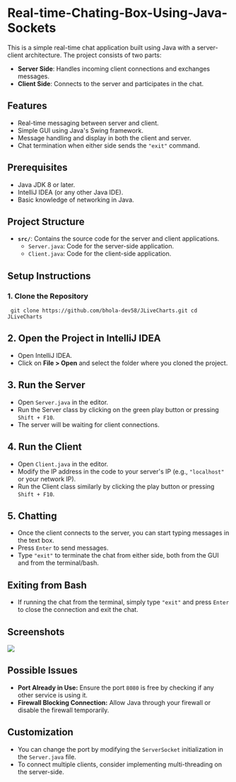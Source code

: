 # Real-time-Chating-Box-Using-Java-Sockets


This is a simple real-time chat application built using Java with a server-client architecture. The project consists of two parts:

- **Server Side**: Handles incoming client connections and exchanges messages.
- **Client Side**: Connects to the server and participates in the chat.

## Features
- Real-time messaging between server and client.
- Simple GUI using Java's Swing framework.
- Message handling and display in both the client and server.
- Chat termination when either side sends the `"exit"` command.

## Prerequisites
- Java JDK 8 or later.
- IntelliJ IDEA (or any other Java IDE).
- Basic knowledge of networking in Java.

## Project Structure
- **`src/`**: Contains the source code for the server and client applications.
  - `Server.java`: Code for the server-side application.
  - `Client.java`: Code for the client-side application.

## Setup Instructions

### 1. Clone the Repository
`
git clone https://github.com/bhola-dev58/JLiveCharts.git
cd JLiveCharts`





 <h2>2. Open the Project in IntelliJ IDEA</h2>
    <ul>
        <li>Open IntelliJ IDEA.</li>
        <li>Click on <strong>File &gt; Open</strong> and select the folder where you cloned the project.</li>
    </ul>

   <h2>3. Run the Server</h2>
    <ul>
        <li>Open <code>Server.java</code> in the editor.</li>
        <li>Run the Server class by clicking on the green play button or pressing <code>Shift + F10</code>.</li>
        <li>The server will be waiting for client connections.</li>
    </ul>

   <h2>4. Run the Client</h2>
    <ul>
        <li>Open <code>Client.java</code> in the editor.</li>
        <li>Modify the IP address in the code to your server's IP (e.g., <code>"localhost"</code> or your network IP).</li>
        <li>Run the Client class similarly by clicking the play button or pressing <code>Shift + F10</code>.</li>
    </ul>

  <h2>5. Chatting</h2>
    <ul>
        <li>Once the client connects to the server, you can start typing messages in the text box.</li>
        <li>Press <code>Enter</code> to send messages.</li>
        <li>Type <code>"exit"</code> to terminate the chat from either side, both from the GUI and from the terminal/bash.</li>
    </ul>

   <h2>Exiting from Bash</h2>
    <ul>
        <li>If running the chat from the terminal, simply type <code>"exit"</code> and press <code>Enter</code> to close the connection and exit the chat.</li>
    </ul>

   <h2>Screenshots</h2>
   <img align="" src="https://github.com/bhola-dev58/Real-time-Charting-Box-Using-Java-Sockets/blob/main/src/pn.jpg">
 

  <h2>Possible Issues</h2>
    <ul>
        <li><strong>Port Already in Use:</strong> Ensure the port <code>8080</code> is free by checking if any other service is using it.</li>
        <li><strong>Firewall Blocking Connection:</strong> Allow Java through your firewall or disable the firewall temporarily.</li>
    </ul>

   <h2>Customization</h2>
    <ul>
        <li>You can change the port by modifying the <code>ServerSocket</code> initialization in the <code>Server.java</code> file.</li>
        <li>To connect multiple clients, consider implementing multi-threading on the server-side.</li>
    </ul>
